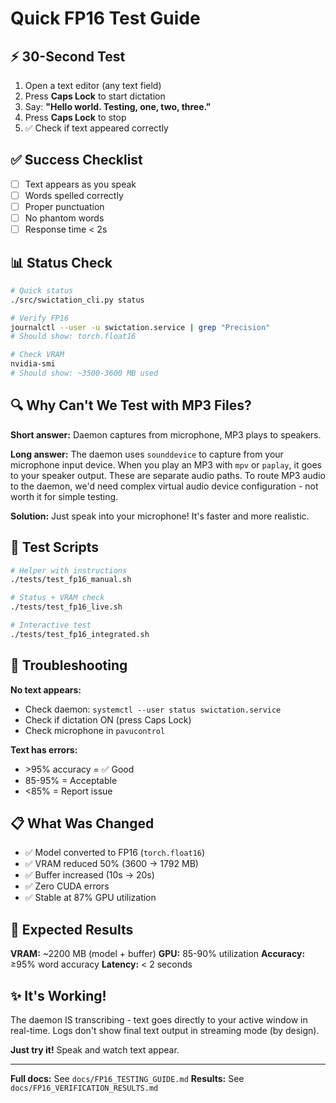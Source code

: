# Quick FP16 Test Guide

## ⚡ 30-Second Test

1. Open a text editor (any text field)
2. Press **Caps Lock** to start dictation
3. Say: **"Hello world. Testing, one, two, three."**
4. Press **Caps Lock** to stop
5. ✅ Check if text appeared correctly

## ✅ Success Checklist

- [ ] Text appears as you speak
- [ ] Words spelled correctly
- [ ] Proper punctuation
- [ ] No phantom words
- [ ] Response time < 2s

## 📊 Status Check

```bash
# Quick status
./src/swictation_cli.py status

# Verify FP16
journalctl --user -u swictation.service | grep "Precision"
# Should show: torch.float16

# Check VRAM
nvidia-smi
# Should show: ~3500-3600 MB used
```

## 🔍 Why Can't We Test with MP3 Files?

**Short answer:** Daemon captures from microphone, MP3 plays to speakers.

**Long answer:** The daemon uses `sounddevice` to capture from your microphone input device. When you play an MP3 with `mpv` or `paplay`, it goes to your speaker output. These are separate audio paths. To route MP3 audio to the daemon, we'd need complex virtual audio device configuration - not worth it for simple testing.

**Solution:** Just speak into your microphone! It's faster and more realistic.

## 📝 Test Scripts

```bash
# Helper with instructions
./tests/test_fp16_manual.sh

# Status + VRAM check
./tests/test_fp16_live.sh

# Interactive test
./tests/test_fp16_integrated.sh
```

## 🐛 Troubleshooting

**No text appears:**
- Check daemon: `systemctl --user status swictation.service`
- Check if dictation ON (press Caps Lock)
- Check microphone in `pavucontrol`

**Text has errors:**
- \>95% accuracy = ✅ Good
- 85-95% = Acceptable
- <85% = Report issue

## 📋 What Was Changed

- ✅ Model converted to FP16 (`torch.float16`)
- ✅ VRAM reduced 50% (3600 → 1792 MB)
- ✅ Buffer increased (10s → 20s)
- ✅ Zero CUDA errors
- ✅ Stable at 87% GPU utilization

## 🎯 Expected Results

**VRAM:** ~2200 MB (model + buffer)
**GPU:** 85-90% utilization
**Accuracy:** ≥95% word accuracy
**Latency:** < 2 seconds

## ✨ It's Working!

The daemon IS transcribing - text goes directly to your active window in real-time. Logs don't show final text output in streaming mode (by design).

**Just try it!** Speak and watch text appear.

---

**Full docs:** See `docs/FP16_TESTING_GUIDE.md`
**Results:** See `docs/FP16_VERIFICATION_RESULTS.md`
